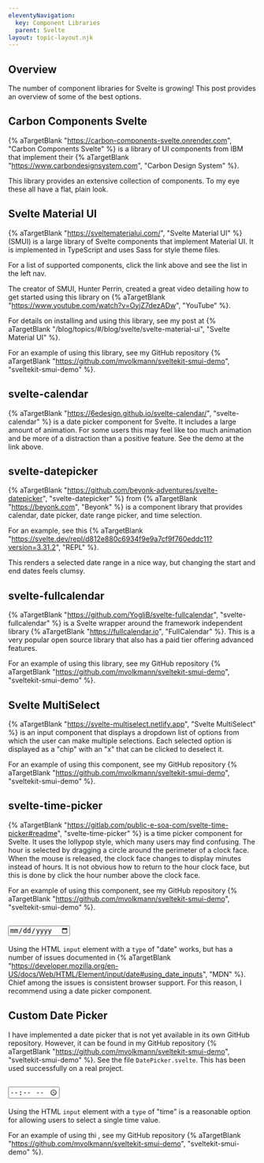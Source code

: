 ```yaml
---
eleventyNavigation:
  key: Component Libraries
  parent: Svelte
layout: topic-layout.njk
---
```


## Overview

The number of component libraries for Svelte is growing!
This post provides an overview of some of the best options.

## Carbon Components Svelte

{% aTargetBlank "https://carbon-components-svelte.onrender.com",
"Carbon Components Svelte" %} is a library of UI components from IBM
that implement their {% aTargetBlank "https://www.carbondesignsystem.com",
"Carbon Design System" %}.

This library provides an extensive collection of components.
To my eye these all have a flat, plain look.

## Svelte Material UI

{% aTargetBlank "https://sveltematerialui.com/", "Svelte Material UI" %} (SMUI)
is a large library of Svelte components that implement Material UI.
It is implemented in TypeScript and uses Sass for style theme files.

For a list of supported components, click the link above
and see the list in the left nav.

The creator of SMUI, Hunter Perrin, created a great video
detailing how to get started using this library on
{% aTargetBlank "https://www.youtube.com/watch?v=OyjZ7dezADw", "YouTube" %}.

For details on installing and using this library, see my post at
{% aTargetBlank "/blog/topics/#/blog/svelte/svelte-material-ui",
"Svelte Material UI" %}.

For an example of using this library, see my GitHub repository {% aTargetBlank
"https://github.com/mvolkmann/sveltekit-smui-demo", "sveltekit-smui-demo" %}.

## svelte-calendar

{% aTargetBlank "https://6edesign.github.io/svelte-calendar/",
"svelte-calendar" %} is a date picker component for Svelte.
It includes a large amount of animation.
For some users this may feel like too much animation
and be more of a distraction than a positive feature.
See the demo at the link above.

## svelte-datepicker

{% aTargetBlank "https://github.com/beyonk-adventures/svelte-datepicker",
"svelte-datepicker" %} from {% aTargetBlank "https://beyonk.com", "Beyonk" %}
is a component library that provides calendar, date picker,
date range picker, and time selection.

For an example, see this {% aTargetBlank
"https://svelte.dev/repl/d812e880c6934f9e9a7cf9f760eddc11?version=3.31.2",
"REPL" %}.

This renders a selected date range in a nice way,
but changing the start and end dates feels clumsy.

## svelte-fullcalendar

{% aTargetBlank "https://github.com/YogliB/svelte-fullcalendar",
"svelte-fullcalendar" %} is a Svelte wrapper around the framework independent
library {% aTargetBlank "https://fullcalendar.io", "FullCalendar" %}.
This is a very popular open source library that also has a paid tier
offering advanced features.

For an example of using this library, see my GitHub repository {% aTargetBlank
"https://github.com/mvolkmann/sveltekit-smui-demo", "sveltekit-smui-demo" %}.

## Svelte MultiSelect

{% aTargetBlank "https://svelte-multiselect.netlify.app",
"Svelte MultiSelect" %} is an input component that displays a dropdown list
of options from which the user can make multiple selections.
Each selected option is displayed as a "chip"
with an "x" that can be clicked to deselect it.

For an example of using this component, see my GitHub repository {% aTargetBlank
"https://github.com/mvolkmann/sveltekit-smui-demo", "sveltekit-smui-demo" %}.

## svelte-time-picker

{% aTargetBlank "https://gitlab.com/public-e-soa-com/svelte-time-picker#readme",
"svelte-time-picker" %} is a time picker component for Svelte.
It uses the lollypop style, which many users may find confusing.
The hour is selected by dragging a circle around the perimeter of a clock face.
When the mouse is released, the clock face changes
to display minutes instead of hours.
It is not obvious how to return to the hour clock face,
but this is done by click the hour number above the clock face.

For an example of using this component, see my GitHub repository {% aTargetBlank
"https://github.com/mvolkmann/sveltekit-smui-demo", "sveltekit-smui-demo" %}.

## <input type="date">

Using the HTML `input` element with a `type` of "date" works,
but has a number of issues documented in {% aTargetBlank
"https://developer.mozilla.org/en-US/docs/Web/HTML/Element/input/date#using_date_inputs",
"MDN" %}. Chief among the issues is consistent browser support.
For this reason, I recommend using a date picker component.

## Custom Date Picker

I have implemented a date picker that is
not yet available in its own GitHub repository.
However, it can be found in my GitHub repository {% aTargetBlank
"https://github.com/mvolkmann/sveltekit-smui-demo", "sveltekit-smui-demo" %}.
See the file `DatePicker.svelte`.
This has been used successfully on a real project.

## <input type="time">

Using the HTML `input` element with a `type` of "time"
is a reasonable option for allowing users to select a single time value.

For an example of using thi , see my GitHub repository {% aTargetBlank
"https://github.com/mvolkmann/sveltekit-smui-demo", "sveltekit-smui-demo" %}.
